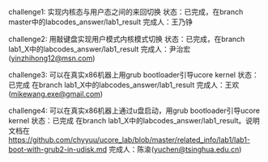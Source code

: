 challenge1: 实现内核态与用户态之间的来回切换
状态：已完成，在branch master中的labcodes_answer/lab1_result
完成人：王乃铮

challenge2: 用敲键盘实现用户模式内核模式切换
状态：已完成，在branch lab1_X中的labcodes_answer/lab1_result
完成人：尹治宏 (yinzhihong12@msn.com)


challenge3: 可以在真实x86机器上用grub bootloader引导ucore kernel
状态：已完成 在branch lab1_X中的labcodes_answer/lab1_result
完成人：王欢 (mikewang.exe@gmail.com)

challenge4: 可以在真实x86机器上通过u盘启动，用grub bootloader引导ucore kernel
状态：已完成 在branch lab1_X中的labcodes_answer/lab1_result。说明文档在
https://github.com/chyyuu/ucore_lab/blob/master/related_info/lab1/lab1-boot-with-grub2-in-udisk.md
完成人：陈渝(yuchen@tsinghua.edu.cn)
